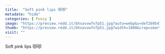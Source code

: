 ```yaml
---
title:  "Soft pink lips 😻😻"
metadate: "hide"
categories: [ Pussy ]
image: "https://preview.redd.it/bhsavvwfn7p51.jpg?auto=webp&s=def269547dac640e52233f7aa8de3ceb5dd4b49b"
thumb: "https://preview.redd.it/bhsavvwfn7p51.jpg?width=1080&crop=smart&auto=webp&s=68836415d4dce676118b84991f33260a543614b2"
visit: ""
---
```

Soft pink lips 😻😻

